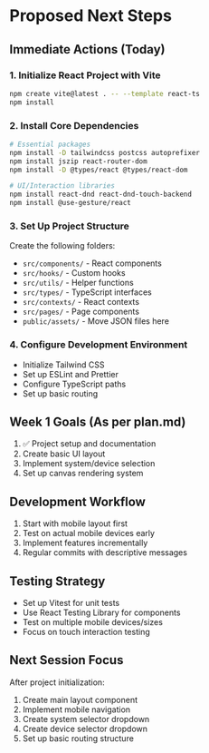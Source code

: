 # Proposed Next Steps

## Immediate Actions (Today)

### 1. Initialize React Project with Vite
```bash
npm create vite@latest . -- --template react-ts
npm install
```

### 2. Install Core Dependencies
```bash
# Essential packages
npm install -D tailwindcss postcss autoprefixer
npm install jszip react-router-dom
npm install -D @types/react @types/react-dom

# UI/Interaction libraries
npm install react-dnd react-dnd-touch-backend
npm install @use-gesture/react
```

### 3. Set Up Project Structure
Create the following folders:
- `src/components/` - React components
- `src/hooks/` - Custom hooks
- `src/utils/` - Helper functions
- `src/types/` - TypeScript interfaces
- `src/contexts/` - React contexts
- `src/pages/` - Page components
- `public/assets/` - Move JSON files here

### 4. Configure Development Environment
- Initialize Tailwind CSS
- Set up ESLint and Prettier
- Configure TypeScript paths
- Set up basic routing

## Week 1 Goals (As per plan.md)
1. ✅ Project setup and documentation
2. Create basic UI layout
3. Implement system/device selection
4. Set up canvas rendering system

## Development Workflow
1. Start with mobile layout first
2. Test on actual mobile devices early
3. Implement features incrementally
4. Regular commits with descriptive messages

## Testing Strategy
- Set up Vitest for unit tests
- Use React Testing Library for components
- Test on multiple mobile devices/sizes
- Focus on touch interaction testing

## Next Session Focus
After project initialization:
1. Create main layout component
2. Implement mobile navigation
3. Create system selector dropdown
4. Create device selector dropdown
5. Set up basic routing structure